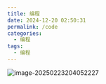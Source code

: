```yaml
---
title: 编程
date: 2024-12-20 02:50:31
permalink: /code
categories:
  - 编程
tags:
  - 编程
---
```




![image-20250223204052227](https://img.onedayxyy.cn/images/image-20250223204052227.png)